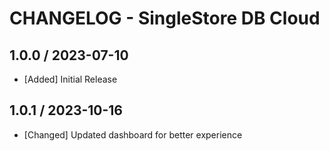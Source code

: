 # CHANGELOG - SingleStore DB Cloud

## 1.0.0 / 2023-07-10
* [Added] Initial Release

## 1.0.1 / 2023-10-16
* [Changed] Updated dashboard for better experience
